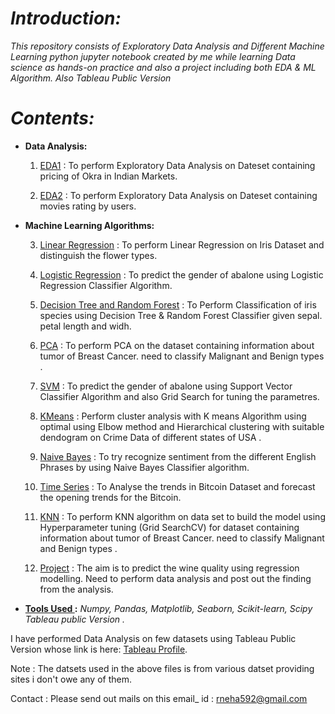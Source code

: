 # <i>Introduction:</i>

<i>This repository consists of  Exploratory Data Analysis and Different Machine Learning python jupyter notebook created by me while learning Data science as hands-on practice and also a project including both EDA & ML Algorithm. Also Tableau Public Version</i>

# <i>Contents: </i>

* <b>Data Analysis:</b>

    1. [EDA1](https://github.com/neha592/EDA_ML_FILES/blob/master/eda1.ipynb) : To perform Exploratory Data Analysis on Dateset containing pricing of Okra in Indian Markets.
    
    2. [EDA2](https://github.com/neha592/EDA_ML_FILES/blob/master/EDA-02.ipynb) : To perform Exploratory Data Analysis on Dateset containing movies rating by users.
 
* <b>Machine Learning Algorithms: </b>

    3. [Linear Regression](https://github.com/neha592/EDA_ML_FILES/blob/master/Linear_regression_model.ipynb) : To perform Linear Regression on Iris Dataset and distinguish the flower types.
    
    4. [Logistic Regression](https://github.com/neha592/EDA_ML_FILES/blob/master/logistic_regression.ipynb)  : To predict the gender of abalone using Logistic Regression Classifier Algorithm.
    
    5. [Decision Tree and Random Forest](https://github.com/neha592/EDA_ML_FILES/blob/master/decision_tree_random_forest_model.ipynb) : To Perform Classification of iris species using Decision Tree & Random Forest Classifier given           sepal. petal length and widh.

    6. [PCA](https://github.com/neha592/EDA_ML_FILES/blob/master/pca.ipynb) : To perform PCA on the dataset containing information about tumor of Breast Cancer. need to classify Malignant and Benign            types .
    
    7. [SVM](https://github.com/neha592/EDA_ML_FILES/blob/master/SVM.ipynb) : To predict the gender of abalone using Support Vector Classifier Algorithm and also Grid Search for tuning the parametres.
    
    8. [KMeans](https://github.com/neha592/EDA_ML_FILES/blob/master/Kmeans.ipynb) : Perform cluster analysis with K means Algorithm using optimal using Elbow method and Hierarchical clustering with              suitable dendogram on Crime Data of different states of USA .
    
    9. [Naive Bayes](https://github.com/neha592/EDA_ML_FILES/blob/master/naive_bayes_.ipynb) : To try recognize sentiment from the different English Phrases by using Naive Bayes Classifier algorithm.
    
    10. [Time Series](https://github.com/neha592/EDA_ML_FILES/blob/master/time_series.ipynb) : To Analyse the trends in Bitcoin Dataset and forecast the opening trends for the Bitcoin.
    
    11. [KNN](https://github.com/neha592/EDA_ML_FILES/blob/master/KNN.ipynb) : To perform KNN algorithm on data set to build the model using Hyperparameter tuning (Grid SearchCV) for dataset containing         information about tumor of Breast Cancer. need to classify Malignant and Benign types .
    
    12. [Project](https://github.com/neha592/EDA_ML_FILES/blob/master/Project.ipynb) : The aim is to predict the wine quality using regression modelling. Need to perform data analysis and post out the             finding from the analysis.
    
 * <b><u>Tools Used </u>:</b> <i> Numpy, Pandas, Matplotlib, Seaborn, Scikit-learn, Scipy Tableau public Version .</i>  

I have performed Data Analysis on few datasets using Tableau Public Version whose link is here: [Tableau Profile](https://public.tableau.com/profile/neha.singh3254#!/).

Note :  The datsets used in the above files is from various datset providing sites i don't owe any of them. 

Contact : Please send out mails on this email_ id : rneha592@gmail.com
